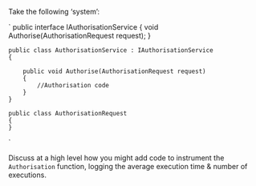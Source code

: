 Take the following ‘system’:

`
    public interface IAuthorisationService
    {
        void Authorise(AuthorisationRequest request);
    }
    
    public class AuthorisationService : IAuthorisationService
    {
    
        public void Authorise(AuthorisationRequest request)
        {
            //Authorisation code
        }
    }
    
    public class AuthorisationRequest
    {
    }
`

Discuss at a high level how you might add code to instrument the `Authorisation` function, logging the average execution time & number of executions.


 
